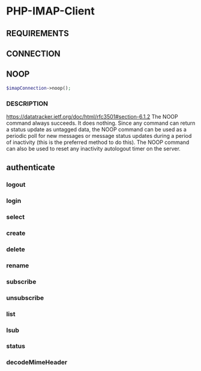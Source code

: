 # PHP-IMAP-Client
## REQUIREMENTS
## CONNECTION
## NOOP
```php
$imapConnection->noop();
```
### DESCRIPTION
https://datatracker.ietf.org/doc/html/rfc3501#section-6.1.2
The NOOP command always succeeds.  It does nothing. Since any command can return a status update as untagged data, the NOOP command can be used as a periodic poll for new messages or message status updates during a period of inactivity (this is the preferred method to do this). The NOOP command can also be used to reset any inactivity autologout timer on the server.
## authenticate
### logout
### login
### select
### create
### delete
### rename
### subscribe
### unsubscribe
### list
### lsub
### status
### decodeMimeHeader
